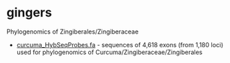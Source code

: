 # gingers
Phylogenomics of Zingiberales/Zingiberaceae  

* [curcuma_HybSeqProbes.fa](curcuma_HybSeqProbes.fa) - sequences of 4,618 exons (from 1,180 loci) used for phylogenomics of Curcuma/Zingiberaceae/Zingiberales  
